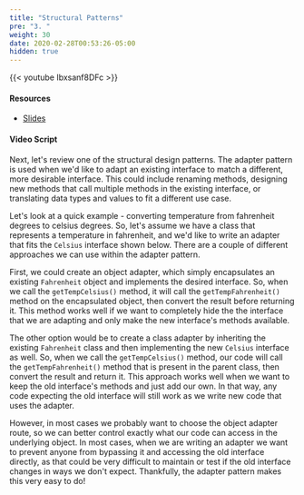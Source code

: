 ```yaml
---
title: "Structural Patterns"
pre: "3. "
weight: 30
date: 2020-02-28T00:53:26-05:00
hidden: true
---
```


{{< youtube Ibxsanf8DFc >}}

#### Resources

* <a href="slides" target="_blank">Slides</a>

#### Video Script

Next, let's review one of the structural design patterns. The adapter pattern is used when we'd like to adapt an existing interface to match a different, more desirable interface. This could include renaming methods, designing new methods that call multiple methods in the existing interface, or translating data types and values to fit a different use case. 

Let's look at a quick example - converting temperature from fahrenheit degrees to celsius degrees. So, let's assume we have a class that represents a temperature in fahrenheit, and we'd like to write an adapter that fits the `Celsius` interface shown below. There are a couple of different approaches we can use within the adapter pattern.

First, we could create an object adapter, which simply encapsulates an existing `Fahrenheit` object and implements the desired interface. So, when we call the `getTempCelsius()` method, it will call the `getTempFahrenheit()` method on the encapsulated object, then convert the result before returning it. This method works well if we want to completely hide the the interface that we are adapting and only make the new interface's methods available.

The other option would be to create a class adapter by inheriting the existing `Fahrenheit` class and then implementing the new `Celsius` interface as well. So, when we call the `getTempCelsius()` method, our code will call the `getTempFahrenheit()` method that is present in the parent class, then convert the result and return it. This approach works well when we want to keep the old interface's methods and just add our own. In that way, any code expecting the old interface will still work as we write new code that uses the adapter. 

However, in most cases we probably want to choose the object adapter route, so we can better control exactly what our code can access in the underlying object. In most cases, when we are writing an adapter we want to prevent anyone from bypassing it and accessing the old interface directly, as that could be very difficult to maintain or test if the old interface changes in ways we don't expect. Thankfully, the adapter pattern makes this very easy to do!